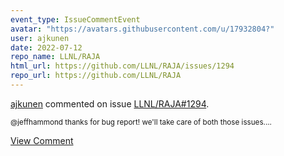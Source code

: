 ```yaml
---
event_type: IssueCommentEvent
avatar: "https://avatars.githubusercontent.com/u/17932804?"
user: ajkunen
date: 2022-07-12
repo_name: LLNL/RAJA
html_url: https://github.com/LLNL/RAJA/issues/1294
repo_url: https://github.com/LLNL/RAJA
---
```


<a href='https://github.com/ajkunen' target='_blank'>ajkunen</a> commented on issue <a href='https://github.com/LLNL/RAJA/issues/1294' target='_blank'>LLNL/RAJA#1294</a>.

<small>@jeffhammond thanks for bug report!  we'll take care of both those issues....</small>

<a href='https://github.com/LLNL/RAJA/issues/1294' target='_blank'>View Comment</a>